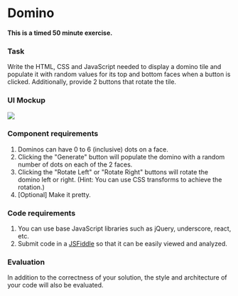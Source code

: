 Domino
===========

__This is a timed 50 minute exercise.__


### Task 

Write the HTML, CSS and JavaScript needed to display a domino tile and populate it with random values for its top and bottom faces when a button is clicked. Additionally, provide 2 buttons that rotate the tile.


### UI Mockup

<img src="https://docs.google.com/drawings/d/1rPyQOVB5W-7p-UOO4iYqiyD8L3vjdGa3iYWih1L5Mkc/pub?w=960&amp;h=720">

### Component requirements

1.  Dominos can have 0 to 6 (inclusive) dots on a face.
2.  Clicking the "Generate" button will populate the domino with a random number of dots on each of the 2 faces.
3.  Clicking the "Rotate Left" or "Rotate Right" buttons will rotate the domino left or right. (Hint: You can use CSS transforms to achieve the rotation.)
4.  [Optional] Make it pretty.

### Code requirements

1.  You can use base JavaScript libraries such as jQuery, underscore, react, etc.
2.  Submit code in a [JSFiddle](http://jsfiddle.net) so that it can be easily viewed and analyzed.

### Evaluation

In addition to the correctness of your solution, the style and architecture of your code will also be evaluated.
